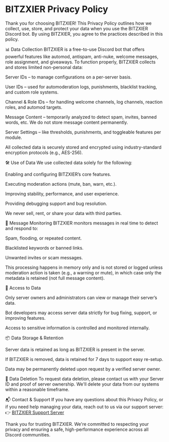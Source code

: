 # BITZXIER Privacy Policy
Thank you for choosing BITZXIER! This Privacy Policy outlines how we collect, use, store, and protect your data when you use the BITZXIER Discord bot. By using BITZXIER, you agree to the practices described in this policy.

📊 Data Collection
BITZXIER is a free-to-use Discord bot that offers powerful features like automod, antispam, anti-nuke, welcome messages, role assignment, and giveaways. To function properly, BITZXIER collects and stores limited non-personal data:


Server IDs – to manage configurations on a per-server basis.


User IDs – used for automoderation logs, punishments, blacklist tracking, and custom role systems.


Channel & Role IDs – for handling welcome channels, log channels, reaction roles, and automod targets.


Message Content – temporarily analyzed to detect spam, invites, banned words, etc. We do not store message content permanently.


Server Settings – like thresholds, punishments, and toggleable features per module.


All collected data is securely stored and encrypted using industry-standard encryption protocols (e.g., AES-256).

🛠 Use of Data
We use collected data solely for the following:


Enabling and configuring BITZXIER’s core features.


Executing moderation actions (mute, ban, warn, etc.).


Improving stability, performance, and user experience.


Providing debugging support and bug resolution.


We never sell, rent, or share your data with third parties.

🧠 Message Monitoring
BITZXIER monitors messages in real time to detect and respond to:


Spam, flooding, or repeated content.


Blacklisted keywords or banned links.


Unwanted invites or scam messages.


This processing happens in memory only and is not stored or logged unless moderation action is taken (e.g., a warning or mute), in which case only the metadata is retained (not full message content).

🔐 Access to Data


Only server owners and administrators can view or manage their server’s data.


Bot developers may access server data strictly for bug fixing, support, or improving features.


Access to sensitive information is controlled and monitored internally.

📦 Data Storage & Retention


Server data is retained as long as BITZXIER is present in the server.


If BITZXIER is removed, data is retained for 7 days to support easy re-setup.


Data may be permanently deleted upon request by a verified server owner.



🧹 Data Deletion
To request data deletion, please contact us with your Server ID and proof of server ownership. We'll delete your data from our systems within a reasonable timeframe.

📬 Contact & Support
If you have any questions about this Privacy Policy, or if you need help managing your data, reach out to us via our support server:
👉 [BITZXIER Support Server](https://discord.gg/bitzxier)

Thank you for trusting BITZXIER. We're committed to respecting your privacy and ensuring a safe, high-performance experience across all Discord communities.
